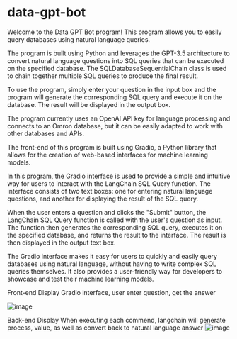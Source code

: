 # data-gpt-bot
Welcome to the Data GPT Bot program! This program allows you to easily query databases using natural language queries.

The program is built using Python and leverages the GPT-3.5 architecture to convert natural language questions into SQL queries that can be executed on the specified database. The SQLDatabaseSequentialChain class is used to chain together multiple SQL queries to produce the final result.

To use the program, simply enter your question in the input box and the program will generate the corresponding SQL query and execute it on the database. The result will be displayed in the output box.

The program currently uses an OpenAI API key for language processing and connects to an Omron database, but it can be easily adapted to work with other databases and APIs.

The front-end of this program is built using Gradio, a Python library that allows for the creation of web-based interfaces for machine learning models.

In this program, the Gradio interface is used to provide a simple and intuitive way for users to interact with the LangChain SQL Query function. The interface consists of two text boxes: one for entering natural language questions, and another for displaying the result of the SQL query.

When the user enters a question and clicks the "Submit" button, the LangChain SQL Query function is called with the user's question as input. The function then generates the corresponding SQL query, executes it on the specified database, and returns the result to the interface. The result is then displayed in the output text box.

The Gradio interface makes it easy for users to quickly and easily query databases using natural language, without having to write complex SQL queries themselves. It also provides a user-friendly way for developers to showcase and test their machine learning models.

Front-end Display
Gradio interface, user enter question, get the answer

![image](https://user-images.githubusercontent.com/65903200/236637785-a254f08d-c776-461b-8372-abab6f1a35f9.png)


Back-end Display
When executing each commend, langchain will generate process, value, as well as convert back to natural language answer
![image](https://user-images.githubusercontent.com/65903200/236637824-aea96ae4-964e-4547-a829-584cd5bf77dc.png)
